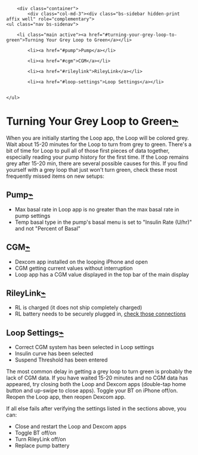         <div class="container">
            <div class="col-md-3"><div class="bs-sidebar hidden-print affix well" role="complementary">
    <ul class="nav bs-sidenav">
    
        <li class="main active"><a href="#turning-your-grey-loop-to-green">Turning Your Grey Loop to Green</a></li>
        
            <li><a href="#pump">Pump</a></li>
        
            <li><a href="#cgm">CGM</a></li>
        
            <li><a href="#rileylink">RileyLink</a></li>
        
            <li><a href="#loop-settings">Loop Settings</a></li>
        
    
    </ul>
</div></div>
            <div class="col-md-9" role="main">

<h1 id="turning-your-grey-loop-to-green">Turning Your Grey Loop to Green<a class="headerlink" href="#turning-your-grey-loop-to-green" title="Permanent link">⌁</a></h1>
<p>When you are initially starting the Loop app, the Loop will be colored grey.  Wait about 15-20 minutes for the Loop to turn from grey to green.  There's a bit of time for Loop to pull all of those first pieces of data together, especially reading your pump history for the first time.  If the Loop remains grey after 15-20 min, there are several possible causes for this.  If you find yourself with a grey loop that just won't turn green, check these most frequently missed items on new setups:</p>
<h2 id="pump">Pump<a class="headerlink" href="#pump" title="Permanent link">⌁</a></h2>
<ul>
<li>Max basal rate in Loop app is no greater than the max basal rate in pump settings</li>
<li>Temp basal type in the pump's basal menu is set to "Insulin Rate (U/hr)" and not "Percent of Basal"</li>
</ul>
<h2 id="cgm">CGM<a class="headerlink" href="#cgm" title="Permanent link">⌁</a></h2>
<ul>
<li>Dexcom app installed on the looping iPhone and open</li>
<li>CGM getting current values without interruption</li>
<li>Loop app has a CGM value displayed in the top bar of the main display</li>
</ul>
<h2 id="rileylink">RileyLink<a class="headerlink" href="#rileylink" title="Permanent link">⌁</a></h2>
<ul>
<li>RL is charged (it does not ship completely charged)</li>
<li>RL battery needs to be securely plugged in, <a href="https://loopkit.github.io/loopdocs/setup/requirements/rileylink/#assembling-rl">check those connections</a></li>
</ul>
<h2 id="loop-settings">Loop Settings<a class="headerlink" href="#loop-settings" title="Permanent link">⌁</a></h2>
<ul>
<li>Correct CGM system has been selected in Loop settings</li>
<li>Insulin curve has been selected</li>
<li>Suspend Threshold has been entered</li>
</ul>
<div class="admonition info">
<p>The most common delay in getting a grey loop to turn green is probably the lack of CGM data.  If you have waited 15-20 minutes and no CGM data has appeared, try closing both the Loop and Dexcom apps (double-tap home button and up-swipe to close apps).  Toggle your BT on iPhone off/on.  Reopen the Loop app, then reopen Dexcom app.</p>
</div>
<p>If all else fails after verifying the settings listed in the sections above, you can:</p>
<ul>
<li>Close and restart the Loop and Dexcom apps</li>
<li>Toggle BT off/on</li>
<li>Turn RileyLink off/on</li>
<li>Replace pump battery</li>
</ul></div>
        </div>

        
